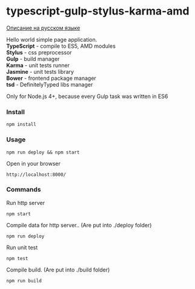 # typescript-gulp-stylus-karma-amd
[Описание на русском языке](readme_ru.md)     

Hello world simple page application.  
**TypeScript** - compile to ES5, AMD modules  
**Stylus** - css preprocessor  
**Gulp** - build manager  
**Karma** - unit tests runner  
**Jasmine** - unit tests library  
**Bower** - frontend package manager  
**tsd** - DefinitelyTyped libs manager

Only for Node.js 4+, because every Gulp task was written in ES6
### Install
```
npm install
```

### Usage
```
npm run deploy && npm start
```

Open in your browser
```
http://localhost:8000/
```

### Commands
Run http server
```
npm start
```

Compile data for http server.. (Are put into ./deploy folder)
```
npm run deploy
```

Run unit test
```
npm test
```

Compile build. (Are put into ./build folder)
```
npm run build
```